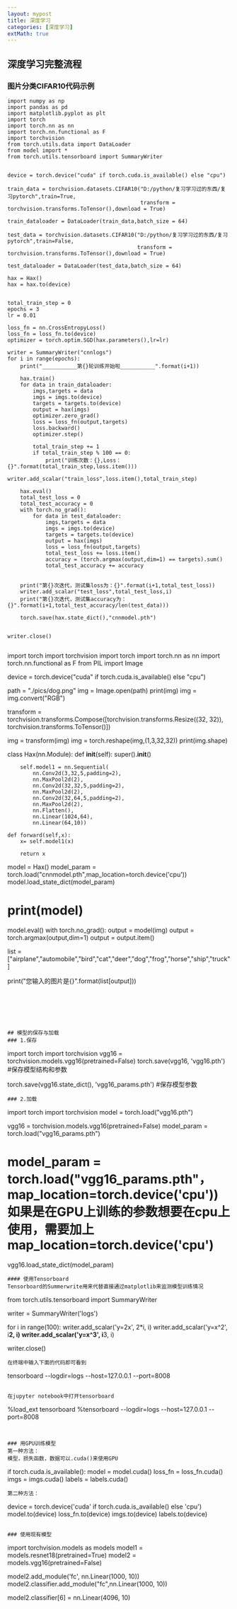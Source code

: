 ```yaml
---
layout: mypost
title: 深度学习
categories: [深度学习]
extMath: true
---
```


## 深度学习完整流程

### 图片分类CIFAR10代码示例

```
import numpy as np
import pandas as pd
import matplotlib.pyplot as plt
import torch
import torch.nn as nn
import torch.nn.functional as F
import torchvision
from torch.utils.data import DataLoader
from model import *
from torch.utils.tensorboard import SummaryWriter


device = torch.device("cuda" if torch.cuda.is_available() else "cpu")

train_data = torchvision.datasets.CIFAR10("D:/python/复习学习过的东西/复习pytorch",train=True,
                                          transform = torchvision.transforms.ToTensor(),download = True)

train_dataloader = DataLoader(train_data,batch_size = 64)

test_data = torchvision.datasets.CIFAR10("D:/python/复习学习过的东西/复习pytorch",train=False,
                                         transform = torchvision.transforms.ToTensor(),download = True)

test_dataloader = DataLoader(test_data,batch_size = 64)

hax = Hax()
hax = hax.to(device)


total_train_step = 0
epochs = 3
lr = 0.01

loss_fn = nn.CrossEntropyLoss()
loss_fn = loss_fn.to(device)
optimizer = torch.optim.SGD(hax.parameters(),lr=lr)

writer = SummaryWriter("cnnlogs")
for i in range(epochs):
    print("___________第{}轮训练开始啦___________".format(i+1))
    
    hax.train()
    for data in train_dataloader:
        imgs,targets = data
        imgs = imgs.to(device)
        targets = targets.to(device)
        output = hax(imgs)
        optimizer.zero_grad()
        loss = loss_fn(output,targets)
        loss.backward()
        optimizer.step()
        
        total_train_step += 1
        if total_train_step % 100 == 0:
            print("训练次数：{},Loss：{}".format(total_train_step,loss.item()))
            writer.add_scalar("train_loss",loss.item(),total_train_step)
     
    hax.eval()
    total_test_loss = 0     
    total_test_accuracy = 0
    with torch.no_grad(): 
        for data in test_dataloader:
            imgs,targets = data
            imgs = imgs.to(device)
            targets = targets.to(device)
            output = hax(imgs)
            loss = loss_fn(output,targets)
            total_test_loss += loss.item()
            accuracy = (torch.argmax(output,dim=1) == targets).sum()
            total_test_accuracy += accuracy
            

    print("第{}次迭代，测试集loss为：{}".format(i+1,total_test_loss))
    writer.add_scalar("test_loss",total_test_loss,i)
    print("第{}次迭代，测试集accuracy为：{}".format(i+1,total_test_accuracy/len(test_data)))
    
    torch.save(hax.state_dict(),"cnnmodel.pth")
    
    
writer.close()


```
import torch
import torchvision
import torch
import torch.nn as nn
import torch.nn.functional as F
from PIL import Image

device = torch.device("cuda" if torch.cuda.is_available() else "cpu")


path = "./pics/dog.png"
img = Image.open(path)
print(img)
img = img.convert("RGB")

transform = torchvision.transforms.Compose([torchvision.transforms.Resize((32, 32)),
                                           torchvision.transforms.ToTensor()])

img = transform(img)
img = torch.reshape(img,(1,3,32,32))
print(img.shape)

class Hax(nn.Module):
    def __init__(self):
        super().__init__()
        
        self.model1 = nn.Sequential(
            nn.Conv2d(3,32,5,padding=2),
            nn.MaxPool2d(2),
            nn.Conv2d(32,32,5,padding=2),
            nn.MaxPool2d(2),
            nn.Conv2d(32,64,5,padding=2),
            nn.MaxPool2d(2),
            nn.Flatten(), 
            nn.Linear(1024,64),
            nn.Linear(64,10))
        
    def forward(self,x):
        x= self.model1(x)
        
        return x

model = Hax()
model_param = torch.load("cnnmodel.pth",map_location=torch.device('cpu'))
model.load_state_dict(model_param)
# print(model)
model.eval()
with torch.no_grad():
  output = model(img)
  output = torch.argmax(output,dim=1)
  output = output.item()

list = ["airplane","automobile","bird","cat","deer","dog","frog","horse","ship","truck"]

print("您输入的图片是{}".format(list[output]))
```






## 模型的保存与加载
### 1.保存
```
import torch
import torchvision
vgg16 = torchvision.models.vgg16(pretrained=False)
torch.save(vgg16, 'vgg16.pth') #保存模型结构和参数

torch.save(vgg16.state_dict(), 'vgg16_params.pth') #保存模型参数

```
### 2.加载
```
import torch
import torchvision
model = torch.load("vgg16.pth")


vgg16 = torchvision.models.vgg16(pretrained=False)
model_param = torch.load("vgg16_params.pth") 
# model_param = torch.load("vgg16_params.pth"，map_location=torch.device('cpu')) 如果是在GPU上训练的参数想要在cpu上使用，需要加上map_location=torch.device('cpu')
vgg16.load_state_dict(model_param)

```
#### 使用Tensorboard
Tensorboard的Summerwrite用来代替直接通过matplotlib来监测模型训练情况
```
from torch.utils.tensorboard import SummaryWriter

writer = SummaryWriter('logs')

for i in range(100):
    writer.add_scalar('y=2x', 2*i, i)
    writer.add_scalar('y=x^2', i**2, i)
    writer.add_scalar('y=x^3', i**3, i)

writer.close()
```
在终端中输入下面的代码即可看到
```
tensorboard --logdir=logs --host=127.0.0.1 --port=8008 
```

在jupyter notebook中打开tensorboard
```
%load_ext tensorboard
%tensorboard --logdir=logs --host=127.0.0.1 --port=8008
```
    

### 用GPU训练模型
第一种方法：  
模型，损失函数，数据可以.cuda()来使用GPU

```
if torch.cuda.is_available():
    model = model.cuda()
    loss_fn = loss_fn.cuda()
    imgs = imgs.cuda()
    labels = labels.cuda()

```
第二种方法：  
```
device = torch.device('cuda' if torch.cuda.is_available() else 'cpu')
model.to(device)
loss_fn.to(device)
imgs.to(device)
labels.to(device)

```

### 使用现有模型
```
import torchvision.models as models
model1 = models.resnet18(pretrained=True)
model2 = models.vgg16(pretrained=False)

model2.add_module('fc', nn.Linear(1000, 10))
model2.classifier.add_module("fc",nn.Linear(1000, 10))

model2.classifier[6] = nn.Linear(4096, 10)

```







